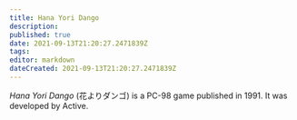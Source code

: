 ```yaml
---
title: Hana Yori Dango
description: 
published: true
date: 2021-09-13T21:20:27.2471839Z 
tags: 
editor: markdown
dateCreated: 2021-09-13T21:20:27.2471839Z
---
```

_Hana Yori Dango_ (<span lang='ja'>花よりダンゴ</span>) is a PC-98 game published in 1991.
It was developed by Active.
